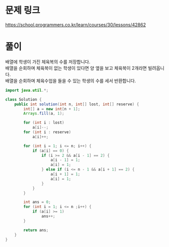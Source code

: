 # 문제 링크

https://school.programmers.co.kr/learn/courses/30/lessons/42862

# 풀이

배열에 학생이 가진 체육복의 수를 저장합니다.  
배열을 순회하며 체육복이 없는 학생이 있다면 양 옆을 보고 체육복이 2개라면 빌려옵니다.  
배열을 순회하며 체육수업을 들을 수 있는 학생의 수를 세서 반환합니다.

```java
import java.util.*;

class Solution {
    public int solution(int n, int[] lost, int[] reserve) {
        int[] a = new int[n + 1];
        Arrays.fill(a, 1);

        for (int i : lost)
            a[i]--;
        for (int i : reserve)
            a[i]++;

        for (int i = 1; i <= n; i++) {
            if (a[i] == 0) {
                if (i >= 2 && a[i - 1] == 2) {
                    a[i - 1] = 1;
                    a[i] = 1;
                } else if (i <= n - 1 && a[i + 1] == 2) {
                    a[i + 1] = 1;
                    a[i] = 1;
                }
            }
        }

        int ans = 0;
        for (int i = 1; i <= n ;i++) {
            if (a[i] >= 1)
                ans++;
        }

        return ans;
    }
}
```
